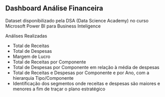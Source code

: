 ## Dashboard Análise Financeira

Dataset disponibilizado pela DSA (Data Science Academy) no curso Microsoft Power BI para Business Inteligence

Análises Realizadas

- Total de Receitas
- Total de Despesas
- Margem de Lucro
- Total de Receitas por Componente
- Total de Despesas por Componente em relação à média de despesas
- Total de Receitas e Despesas por Componente e por Ano, com a hierarquia Tipo/Componente
- Identificação dos segmentos onde receitas e despesas são maiores e menores a fim de traçar o plano estratégico
